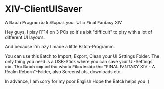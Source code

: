 # XIV-ClientUISaver
A Batch Program to In/Export your UI in Final Fantasy XIV

Hey guys, I play FF14 on 3 PCs so it's a bit "difficult" to play with a lot of different UI layouts. 

And because I'm lazy
I made a little Batch-Programm.

You can use this Batch to Import, Export, Clean your UI Settings Folder.
The only thing you need is a USB-Stick where you can save your UI-Settings etc. 
The Batch copied the whole Files inside the "FINAL FANTASY XIV - A Realm Reborn"-Folder, also Screenshots, downloads etc.

In advance, I am sorry for my poor English 
Hope the Batch helps you :)
